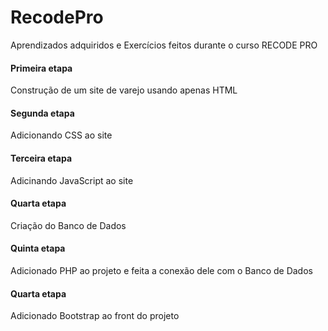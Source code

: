 # RecodePro
Aprendizados adquiridos e Exercícios feitos durante o curso RECODE PRO


#### Primeira etapa 
Construção de um site de varejo usando apenas HTML


#### Segunda etapa
Adicionando CSS ao site


#### Terceira etapa
Adicinando JavaScript ao site

#### Quarta etapa
Criação do Banco de Dados


#### Quinta etapa
Adicionado PHP ao projeto e feita a conexão dele com o Banco de Dados

#### Quarta etapa
Adicionado Bootstrap ao front do projeto
